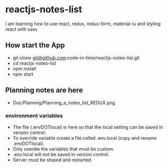 # reactjs-notes-list

I am learning how to use react, redux, redux-form, material-iu  and styling react with sass

## How start the App

- git clone git@github.com:code-in-time/reactjs-notes-list.git
- cd reactjs-notes-list
- npm install
- npm start

## Planning notes are here

- Doc/Planning/Planning_a_notes_list_REDUX.png

### environment variables

- The file  (.envDOTlocal) is here so that the local setting can be saved in version control.
- To override variable create a file called .env.local (copy and rename .envDOTlocal).
- Only overdie the variables that must be custom.
- .env.local will not be saved in version control.
- Server must be stoped and restarted.
